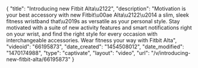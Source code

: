 {
    "title": "Introducing new Fitbit Alta\u2122",
    "description": "Motivation is your best accessory with new Fitbit\u00ae Alta\u2122\u2014 a slim, sleek fitness wristband that\u2019s as versatile as your personal style. Stay motivated with a suite of new activity features and smart notifications right on your wrist, and find the right style for every occasion with interchangeable accessories. Wear fitness your way with Fitbit Alta",
    "videoid": "66195873",
    "date_created": "1454508012",
    "date_modified": "1470174988",
    "type": "captivate",
    "layout": "video",
    "url": "\/v\/introducing-new-fitbit-alta\/66195873"
}